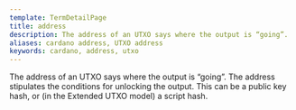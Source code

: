 ```yaml
---
template: TermDetailPage
title: address
description: The address of an UTXO says where the output is “going”.
aliases: cardano address, UTXO address
keywords: cardano, address, utxo
---
```


The address of an UTXO says where the output is “going”. The address stipulates the conditions for unlocking the output. This can be a public key hash, or (in the Extended UTXO model) a script hash.